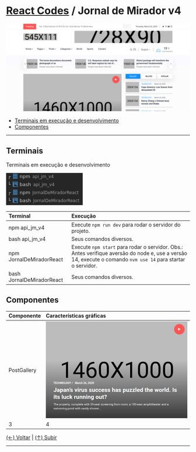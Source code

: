 # [React Codes](https://github.com/systemboys/React_Codes#react-codes "React Codes") / Jornal de Mirador v4

[![Home do JMv4](https://github.com/systemboys/React_Codes/raw/main/Projetos/Jornal%20de%20Mirador/images/Jornal_de_Mirador.png "Home do JMv4")](https://github.com/systemboys/React_Codes/raw/main/Projetos/Jornal%20de%20Mirador/images/Jornal_de_Mirador.png "Home do JMv4")

- [Terminais em execução e desenvolvimento](https://github.com/systemboys/React_Codes/tree/main/Projetos/Jornal%20de%20Mirador#terminais "Terminais em execução e desenvolvimento")
- [Componentes](#componentes "Componentes")

---

## Terminais

Terminais em execução e desenvolvimento

[![Terminais](https://github.com/systemboys/React_Codes/raw/main/Projetos/Jornal%20de%20Mirador/images/Terminais.png "Terminais")](https://github.com/systemboys/React_Codes/raw/main/Projetos/Jornal%20de%20Mirador/images/Terminais.png "Terminais")

| Terminal | Execução |
| :------------ | :------------ |
| npm api_jm_v4 | Execute `npm run dev` para rodar o servidor do projeto. |
| bash api_jm_v4 | Seus comandos diversos. |
| npm JornalDeMiradorReact | Execute `npm start` para rodar o servidor. Obs.: Antes verifique aversão do node e, use a versão 14, execute o comando `nvm use 14` para startar o servidor. |
| bash JornalDeMiradorReact | Seus comandos diversos. |

## Componentes

| Componente | Características gráficas |
| :------------ | :------------ |
| PostGallery | [![PostGallery](https://github.com/systemboys/React_Codes/raw/main/Projetos/Jornal%20de%20Mirador/images/PostGallery.png "PostGallery")](https://github.com/systemboys/React_Codes/raw/main/Projetos/Jornal%20de%20Mirador/images/PostGallery.png "PostGallery") |
| 3 | 4 |

[(&larr;) Voltar](https://github.com/systemboys/React_Codes#react-codes "Voltar ao Sumário") | 
[(&uarr;) Subir](#react-codes--jornal-de-mirador-v4 "Subir para o topo")

---